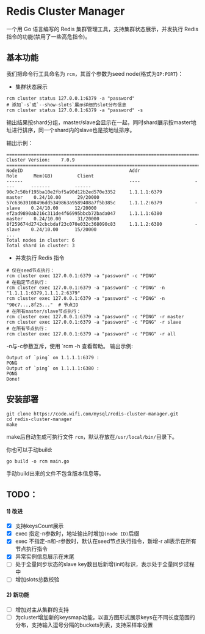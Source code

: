 # Redis Cluster Manager

一个用 Go 语言编写的 Redis 集群管理工具，支持集群状态展示，并发执行 Redis 指令的功能(禁用了一些高危指令)。

## 基本功能
我们把命令行工具命名为 `rcm`，其首个参数为seed node(格式为`IP:PORT`)：
- 集群状态展示
```
rcm cluster status 127.0.0.1:6379 -a "password"
# 添加`-s`或`--show-slots`展示详细的slot分布信息
rcm cluster status 127.0.0.1:6379 -a "password" -s
```
输出结果按shard分组，master/slave会显示在一起，同时shard展示按master地址进行排序，同一个shard内的slave也是按地址排序。

输出示例：
```text
=======================================================================================================
Cluster Version:    7.0.9
=======================================================================================================
NodeID                                       Addr                    Role      Mem(GB)         Client          
------                                       ----                    ----      -------         ------          
90c7c50bf195ba10e2fbf5a90d12b2ed570e3352     1.1.1.1:6379            master    0.24/10.00      29/20000        
57c63639108496dd5349863a9589408a7f5b385c     1.1.1.2:6379            -slave    0.24/10.00      12/20000                    
ef2ad9890ab216c311de4f66995bbcb72bada047     1.1.1.1:6380            master    0.24/10.00      31/20000       
8f259674d2742cbcbdaf23c070e032c368090c83     1.1.1.2:6380            -slave    0.24/10.00      15/20000                    
...         
Total nodes in cluster: 6
Total shard in cluster: 3
```
- 并发执行 Redis 指令
```
# 仅在seed节点执行：
rcm cluster exec 127.0.0.1:6379 -a "password" -c "PING"
# 在指定节点执行：
rcm cluster exec 127.0.0.1:6379 -a "password" -c "PING" -n "1.1.1.1:6379,1.1.1.2:6379"
rcm cluster exec 127.0.0.1:6379 -a "password" -c "PING" -n "90c7...,8f25..."  # 节点ID
# 在所有master/slave节点执行：
rcm cluster exec 127.0.0.1:6379 -a "password" -c "PING" -r master
rcm cluster exec 127.0.0.1:6379 -a "password" -c "PING" -r slave
# 在所有节点执行：
rcm cluster exec 127.0.0.1:6379 -a "password" -c "PING" -r all
```
-n与-c参数互斥，使用 `rcm -h 查看帮助。
输出示例:
```text
Output of `ping` on 1.1.1.1:6379 :
PONG
Output of `ping` on 1.1.1.1:6380 :
PONG
Done!
```

## 安装部署
```
git clone https://code.wifi.com/mysql/redis-cluster-manager.git
cd redis-cluster-manager
make
```
make后自动生成可执行文件 `rcm`，默认存放在`/usr/local/bin/`目录下。

你也可以手动build:
```
go build -o rcm main.go
```
手动build出来的文件不包含版本信息等。

## TODO：
#### 1) 改进
- [x] 支持keysCount展示
- [x] exec 指定-n参数时，地址输出时增加`(node ID)`后缀
- [x] exec 不指定-n和-r参数时，默认在seed节点执行指令，新增-r all表示在所有节点执行指令
- [x] 异常实例信息展示在末尾
- [ ] 处于全量同步状态的slave key数目后新增(init)标识，表示处于全量同步过程中
- [ ] 增加slots总数校验
#### 2) 新功能
- [ ] 增加对主从集群的支持
- [ ] 为cluster增加新的keysmap功能，以直方图形式展示keys在不同长度范围的分布，支持输入逗号分隔的buckets列表，支持采样率设置
